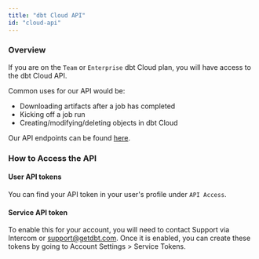 ```yaml
---
title: "dbt Cloud API"
id: "cloud-api"
---
```


### Overview

If you are on the `Team` or `Enterprise` dbt Cloud plan, you will have access to the 
dbt Cloud API.

Common uses for our API would be:

- Downloading artifacts after a job has completed 
- Kicking off a job run 
- Creating/modifying/deleting objects in dbt Cloud 

Our API endpoints can be found [here](dbt-cloud/api/).

### How to Access the API 

#### User API tokens
You can find your API token in your user's profile under `API Access`.  

<Lightbox src="/img/api-access-profile.png" title="API Access" />

#### Service API token
To enable this for your account, you will need to contact Support via Intercom 
or support@getdbt.com. Once it is enabled, you can create these tokens by going to 
Account Settings > Service Tokens.

<LoomVideo id="/55eb660a52bf4417b1274c6a55796cda" />





